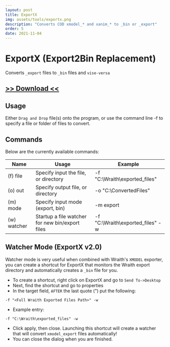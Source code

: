 ```yaml
---
layout: post
title: ExportX
img: assets/tools/exportx.png
description: "Converts COD xmodel_* and xanim_* to _bin or _export"
order: 5
date: 2021-11-04
---
```


# ExportX (Export2Bin Replacement)
Converts `_export` files to `_bin` files and `vise-versa`

## [>> Download <<](https://mega.nz/file/xUpnWBQK#Tr-xIJ87jw2DoJURO5NZ63ZI_1ON3kI4Zx2XtG2wF7o)

## Usage
Either `Drag and Drop` file(s) onto the program, or use the command line -f to specify a file or folder of files to convert.

## Commands
Below are the currently available commands:

| Name | Usage | Example
| ----- | ----- | -----
| (f) file | Specify input the file, or directory | -f "C:\Wraith\exported_files"
| (o) out | Specify output file, or directory | -o "C:\ConvertedFiles"
| (m) mode | Specify input mode (export, bin) | -m export
| (w) watcher | Startup a file watcher for new bin/export files | -f "C:\Wraith\exported_files" -w

## Watcher Mode (ExportX v2.0)
Watcher mode is very useful when combined with Wraith's `XMODEL` exporter, you can create a shortcut for ExportX that monitors the Wraith export directory and automatically creates a `_bin` file for you.

- To create a shortcut, right click on ExportX and go to `Send To->Desktop`
- Next, find the shortcut and go to properties
- In the target field, `AFTER` the last quote (") put the following:
```
-f "<Full Wraith Exported Files Path>" -w
```
- Example entry:
```
-f "C:\Wraith\exported_files" -w
```
- Click apply, then close. Launching this shortcut will create a watcher that will convert `xmodel_export` files automatically!
- You can close the dialog when you are finished.